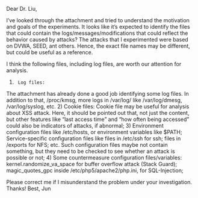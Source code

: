 Dear Dr. Liu,
 
I’ve looked through the attachment and tried to understand the motivation and goals of the experiments.
It looks like it’s expected to identify the files that could contain the logs/messages/modifications that could reflect the behavior caused by attacks?
The attacks that I experimented were based on DVWA, SEED, ant others. Hence, the exact file names may be different, but could be useful as a reference.
 
I think the following files, including log files, are worth our attention for analysis.
1)      Log files:
The attachment has already done a good job identifying some log files. In addition to that, /proc/kmsg, more logs in /var/log/ like /var/log/dmesg, /var/log/syslog, etc.
2)      Cookie files:
Cookie file may be useful for analysis about XSS attack. Here, it should be pointed out that, not just the content, but other features like “last access time” and “how often being accessed” could also be indicators of attacks, if abnormal;
3)      Environment configuration files like /etc/hosts, or environment variables like $PATH;
Service-specific configuration files like files in /etc/ssh for ssh; files in /exports for NFS; etc.
Such configuration files maybe not contain something, but they need to be checked to see whether an attack is possible or not;
4)      Some countermeasure configuration files/variables:
kernel.randomize_va_space for buffer overflow attack (Stack Guard);
magic_quotes_gpc inside /etc/php5/apache2/php.ini, for SQL-Injection;
 
Please correct me if I misunderstand the problem under your investigation.
Thanks!
Best,
Jun
